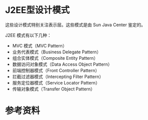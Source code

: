 # J2EE型设计模式

这些设计模式特别关注表示层。这些模式是由 Sun Java Center 鉴定的。

J2EE 模式有以下几种：

- MVC 模式（MVC Pattern）
- 业务代表模式（Business Delegate Pattern）
- 组合实体模式（Composite Entity Pattern）
- 数据访问对象模式（Data Access Object Pattern）
- 前端控制器模式（Front Controller Pattern）
- 拦截过滤器模式（Intercepting Filter Pattern）
- 服务定位器模式（Service Locator Pattern）
- 传输对象模式（Transfer Object Pattern）



# 参考资料

[菜鸟教程]: https://www.runoob.com/design-pattern/design-pattern-intro.html

